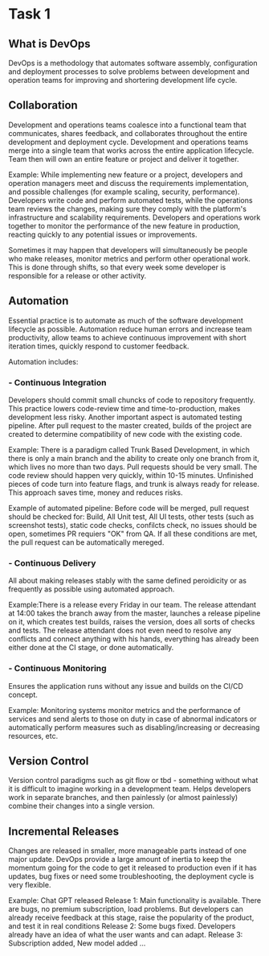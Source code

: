 # Task 1

## What is DevOps
DevOps is a methodology that automates software assembly, configuration and deployment processes to solve problems between development and operation teams for improving and shortering development life cycle.

## Collaboration
Development and operations teams coalesce into a functional team that communicates, shares feedback, and collaborates throughout the entire development and deployment cycle. Development and operations teams merge into a single team that works across the entire application lifecycle. Team then will own an entire feature or project and deliver it together.

Example: While implementing new feature or a project, developers and operation managers meet and discuss the requirements implementation, and possible challenges (for example scaling, security, performance). Developers write code and perform automated tests, while the operations team reviews the changes, making sure they comply with the platform's infrastructure and scalability requirements. Developers and operations work together to monitor the performance of the new feature in production, reacting quickly to any potential issues or improvements.

Sometimes it may happen that developers will simultaneously be people who make releases, monitor metrics and perform other operational work. This is done through shifts, so that every week some developer is responsible for a release or other activity.

## Automation
Essential practice is to automate as much of the software development lifecycle as possible. Automation reduce human errors and increase team productivity, allow teams to achieve continuous improvement with short iteration times, quickly respond to customer feedback.

Automation includes:

### - ****Continuous Integration**** 
Developers should commit small chuncks of code to repository frequently. This practice lowers code-review time and time-to-production, makes development less risky.
Another important aspect is automated testing pipeline. After pull request to the master created, builds of the project are created to determine compatibility of new code with the existing code. 

Example: There is a paradigm called Trunk Based Development, in which there is only a main branch and the ability to create only one branch from it, which lives no more than two days. Pull requests should be very small. The code review should happen very quickly, within 10-15 minutes. Unfinished pieces of code turn into feature flags, and trunk is always ready for release. 
This approach saves time, money and reduces risks.

Example of automated pipeline: Before code will be merged, pull request should be checked for: Build, All Unit test, All UI tests, other tests (such as screenshot tests), static code checks, confilcts check, no issues should be open, sometimes PR requiers "OK" from QA. If all these conditions are met, the pull request can be automatically mereged.

### - ****Continuous Delivery****
All about making releases stably with the same defined peroidicity or as frequently as possible using automated approach. 

Example:There is a release every Friday in our team. The release attendant at 14:00 takes the branch away from the master, launches a release pipeline on it, which creates test builds, raises the version, does all sorts of checks and tests. The release attendant does not even need to resolve any conflicts and connect anything with his hands, everything has already been either done at the CI stage, or done automatically.
### - ****Continuous Monitoring****
Ensures the application runs without any issue and builds on the CI/CD concept.

Example: 
Monitoring systems monitor metrics and the performance of services and send alerts to those on duty in case of abnormal indicators or automatically perform measures such as disabling/increasing or decreasing resources, etc.

## Version Control
Version control paradigms such as git flow or tbd - something without what it is difficult to imagine working in a development team.
Helps developers work in separate branches, and then painlessly (or almost painlessly) combine their changes into a single version. 

## Incremental Releases
Changes are released in smaller, more manageable parts instead of one major update.
DevOps provide a large amount of inertia to keep the momentum going for the code to get it released to production even if it has updates, bug fixes or need some troubleshooting, the deployment cycle is very flexible.

Example:
Chat GPT released
Release 1: Main functionality is available. There are bugs, no premium subscription, load problems. But developers can already receive feedback at this stage, raise the popularity of the product, and test it in real conditions
Release 2: Some bugs fixed. Developers already have an idea of what the user wants and can adapt.
Release 3: Subscription added, New model added 
...



